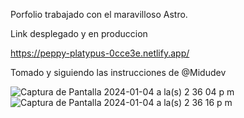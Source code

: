 Porfolio trabajado con el maravilloso Astro. 


Link desplegado y en produccion 

https://peppy-platypus-0cce3e.netlify.app/ 

Tomado y siguiendo las instrucciones de @Midudev 

![Captura de Pantalla 2024-01-04 a la(s) 2 36 04 p m](https://github.com/Sergiohisto/porfolio/assets/119264858/42a54536-7d79-4548-910a-e0047babb899)
![Captura de Pantalla 2024-01-04 a la(s) 2 36 16 p m](https://github.com/Sergiohisto/porfolio/assets/119264858/54e8f5c9-c398-4e78-962c-870df51fb259)

